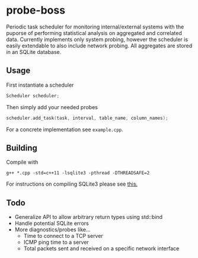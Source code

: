 # probe-boss
Periodic task scheduler for monitoring internal/external systems with the puporse of performing statistical analysis on aggregated and correlated data. Currently implements only system probing, however the scheduler is easily extendable to also include network probing. All aggregates are stored in an SQLite database.

## Usage
First instantiate a scheduler
```cpp
Scheduler scheduler;
```
Then simply add your needed probes
```cpp
scheduler.add_task(task, interval, table_name, column_names);
```
For a concrete implementation see `example.cpp`.

## Building
Compile with
```
g++ *.cpp -std=c++11 -lsqlite3 -pthread -DTHREADSAFE=2
```
For instructions on compiling SQLite3 please see [this.](https://www.sqlite.org/howtocompile.html)

## Todo
+ Generalize API to allow arbitrary return types using std::bind
+ Handle potential SQLite errors
+ More diagnostics/probes like...
    + Time to connect to a TCP server
    + ICMP ping time to a server
    + Total packets sent and received on a specific network interface
